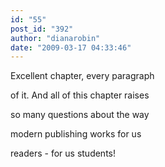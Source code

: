 ```yaml
---
id: "55"
post_id: "392"
author: "dianarobin"
date: "2009-03-17 04:33:46"
---
```

Excellent chapter, every paragraph 



of it. And all of this chapter raises

so many questions about the way

modern publishing works for us

readers - for us students!

